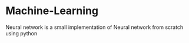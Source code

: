 # Machine-Learning

Neural network is a small implementation of Neural network from scratch using python
